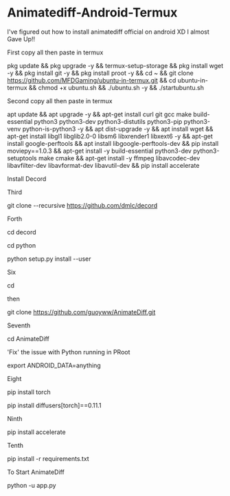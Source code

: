 # Animatediff-Android-Termux
I've figured out how to install animatediff official on android XD I almost Gave Up!!





First copy all then paste in termux


pkg update && pkg upgrade -y && termux-setup-storage && pkg install wget -y && pkg install git -y && pkg install proot -y && cd ~ && git clone https://github.com/MFDGaming/ubuntu-in-termux.git && cd ubuntu-in-termux && chmod +x ubuntu.sh && ./ubuntu.sh -y && ./startubuntu.sh


Second copy all then paste in termux

apt update && apt upgrade -y && apt-get install curl git gcc make build-essential python3 python3-dev python3-distutils python3-pip python3-venv python-is-python3 -y && apt dist-upgrade -y && apt install wget && apt-get install libgl1 libglib2.0-0 libsm6 libxrender1 libxext6 -y && apt-get install google-perftools &&
apt install libgoogle-perftools-dev && pip install moviepy==1.0.3 && apt-get install -y build-essential python3-dev python3-setuptools make cmake && apt-get install -y ffmpeg libavcodec-dev libavfilter-dev libavformat-dev libavutil-dev && pip install accelerate


Install Decord

Third

git clone --recursive https://github.com/dmlc/decord

Forth

cd decord

cd python

python setup.py install --user

Six

cd

then

git clone https://github.com/guoyww/AnimateDiff.git

Seventh



cd AnimateDiff

'Fix' the issue with Python running in PRoot 

export ANDROID_DATA=anything

Eight

pip install torch

pip install diffusers[torch]==0.11.1

Ninth

pip install accelerate

Tenth

pip install -r requirements.txt

To Start AnimateDiff 

python -u app.py


















